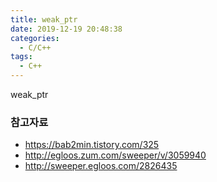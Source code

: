 ```yaml
---
title: weak_ptr
date: 2019-12-19 20:48:38
categories:
  - C/C++
tags:
  - C++
---
```


weak_ptr

### 참고자료
* <https://bab2min.tistory.com/325>
* <http://egloos.zum.com/sweeper/v/3059940>
* <http://sweeper.egloos.com/2826435>
